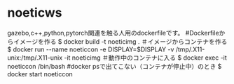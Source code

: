 # noeticws
gazebo,c++,python,pytorch関連を触る人用のdockerfileです。
#Dockerfileからイメージを作る
$ docker build -t noeticimg .
＃イメージからコンテナを作る
$ docker run --name noeticcon -e DISPLAY=$DISPLAY -v /tmp/.X11-unix:/tmp/.X11-unix -it noeticimg
＃動作中のコンテナに入る
$ docker exec -it noeticcon /bin/bash
#docker psで出てこない（コンテナが停止中）のとき
$ docker start noeticcon 
